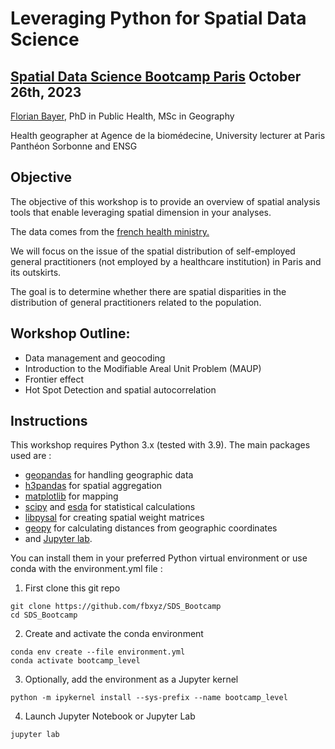 # Leveraging Python for Spatial Data Science

## [Spatial Data Science Bootcamp Paris](https://spatial-data-science-conference.com/bootcamps/2023/) October 26th, 2023

[Florian Bayer](https://www.linkedin.com/in/florian-bayer-a4117b30/), PhD in Public Health, MSc in Geography

Health geographer at Agence de la biomédecine, University lecturer at Paris Panthéon Sorbonne and ENSG

## Objective
The objective of this workshop is to provide an overview of spatial analysis tools that enable leveraging spatial dimension in your analyses.

The data comes from the [french health ministry.](https://annuaire.sante.fr/web/site-pro/extractions-publiques)

We will focus on the issue of the spatial distribution of self-employed general practitioners (not employed by a healthcare institution) in Paris and its outskirts. 

The goal is to determine whether there are spatial disparities in the distribution of general practitioners related to the population.

## Workshop Outline:

- Data management and geocoding
- Introduction to the Modifiable Areal Unit Problem (MAUP)
- Frontier effect
- Hot Spot Detection and spatial autocorrelation

## Instructions

This workshop requires Python 3.x (tested with 3.9). The main packages used are :
- [geopandas](https://github.com/geopandas/geopandas) for handling geographic data
- [h3pandas](https://github.com/DahnJ/H3-Pandas) for spatial aggregation
- [matplotlib](https://github.com/matplotlib/matplotlib) for mapping
- [scipy](https://github.com/scipy/scipy) and [esda](https://github.com/pysal/esda) for statistical calculations 
- [libpysal](https://github.com/pysal/libpysal) for creating spatial weight matrices
- [geopy](https://github.com/geopy/geopy) for calculating distances from geographic coordinates
- and [Jupyter lab](https://github.com/jupyterlab/jupyterlab).

You can install them in your preferred Python virtual environment or use conda with the environment.yml file :

1. First clone this git repo
```
git clone https://github.com/fbxyz/SDS_Bootcamp
cd SDS_Bootcamp
```
2. Create and activate the conda environment
```
conda env create --file environment.yml
conda activate bootcamp_level
```
3. Optionally, add the environment as a Jupyter kernel
```
python -m ipykernel install --sys-prefix --name bootcamp_level
```
4. Launch Jupyter Notebook or Jupyter Lab
```
jupyter lab
```